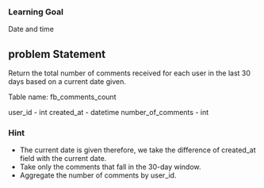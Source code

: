 ### Learning Goal
Date and time

## problem Statement
Return the total number of comments received for each user in the last 30 days based on a current date given.

Table name:
fb_comments_count

user_id	- int
created_at	- datetime
number_of_comments	- int

### Hint
- The current date is given therefore, we take the difference of created_at field with the current date.
- Take only the comments that fall in the 30-day window.
- Aggregate the number of comments by user_id.
